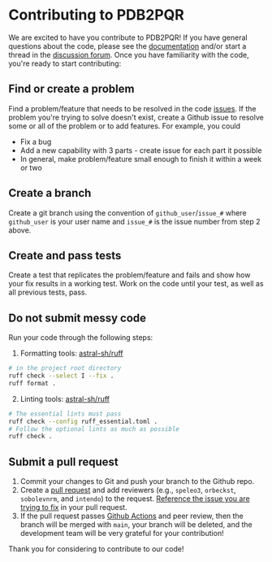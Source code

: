 # Contributing to PDB2PQR

We are excited to have you contribute to PDB2PQR!
If you have general questions about the code, please see the [documentation](https://pdb2pqr.readthedocs.io/) and/or start a thread in the [discussion forum](https://github.com/Electrostatics/pdb2pqr/discussions). 
Once you have familiarity with the code, you're ready to start contributing:

## Find or create a problem

Find a problem/feature that needs to be resolved in the code [issues](https://github.com/Electrostatics/pdb2pqr/issues).
If the problem you're trying to solve doesn't exist, create a Github issue to resolve some or all of the problem or to add features.
For example, you could
  * Fix a bug
  * Add a new capability with 3 parts - create issue for each part it possible
  * In general, make problem/feature small enough to finish it within a week or two

## Create a branch

Create a git branch using the convention of `github_user`/`issue_#` where `github_user` is your user name and `issue_#` is the issue number from step 2 above.

## Create and pass tests

Create a test that replicates the problem/feature and fails and show how your fix results in a working test.
Work on the code until your test, as well as all previous tests, pass.

## Do not submit messy code

Run your code through the following steps:

1. Formatting tools: [astral-sh/ruff](https://github.com/astral-sh/ruff)

```bash
# in the project root directory
ruff check --select I --fix .
ruff format .
```

2. Linting tools: [astral-sh/ruff](https://github.com/astral-sh/ruff)

```bash
# The essential lints must pass
ruff check --config ruff_essential.toml .
# Follow the optional lints as much as possible
ruff check .
```

## Submit a pull request

1. Commit your changes to Git and push your branch to the Github repo.
2. Create a [pull request](https://github.com/Electrostatics/pdb2pqr/compare?expand=1) and add reviewers (e.g., `speleo3`, `orbeckst`, `sobolevnrm`, and `intendo`) to the request.
[Reference the issue you are trying to fix](https://docs.github.com/en/github/managing-your-work-on-github/linking-a-pull-request-to-an-issue) in your pull request.
3. If the pull request passes [Github Actions](https://github.com/features/actions) and peer review, then the branch will be merged with `main`, your branch will be deleted, and the development team will be very grateful for your contribution!

Thank you for considering to contribute to our code!
